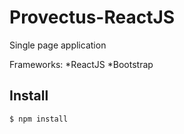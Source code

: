 # Provectus-ReactJS

Single page application

Frameworks:
*ReactJS
*Bootstrap


## Install

```
$ npm install
```


